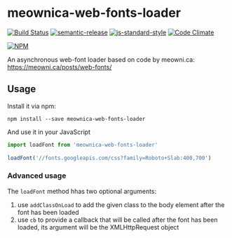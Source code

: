 # meownica-web-fonts-loader

[![Build Status](https://travis-ci.org/ResourcefulHumans/meownica-web-fonts-loader.svg?branch=master)](https://travis-ci.org/ResourcefulHumans/meownica-web-fonts-loader)
[![semantic-release](https://img.shields.io/badge/semver-semantic%20release-e10079.svg)](https://github.com/semantic-release/semantic-release)
[![js-standard-style](https://img.shields.io/badge/code%20style-standard-brightgreen.svg)](http://standardjs.com/)
[![Code Climate](https://codeclimate.com/github/ResourcefulHumans/meownica-web-fonts-loader/badges/gpa.svg)](https://codeclimate.com/github/ResourcefulHumans/meownica-web-fonts-loader)


[![NPM](https://nodei.co/npm/meownica-web-fonts-loader.png?downloads=true&downloadRank=true&stars=true)](https://nodei.co/npm/meownica-web-fonts-loader/)

An asynchronous web-font loader based on code by meowni.ca: https://meowni.ca/posts/web-fonts/

## Usage

Install it via npm:

    npm install --save meownica-web-fonts-loader
    
And use it in your JavaScript

```js
import loadFont from 'meownica-web-fonts-loader'
    
loadFont('//fonts.googleapis.com/css?family=Roboto+Slab:400,700')
```

### Advanced usage

The `loadFont` method hhas two optional arguments:

 1. use `addClassOnLoad` to add the given class to the body element after the font has been loaded
 1. use `cb` to provide a callback that will be called after the font has been loaded, its argument will be the XMLHttpRequest object 
